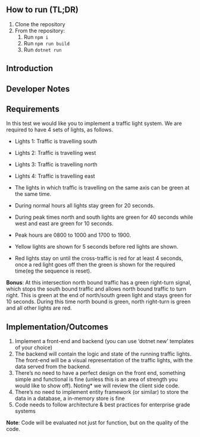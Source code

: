 ## How to run (TL;DR)

1. Clone the repository
2. From the repository:
   1. Run `npm i`
   2. Run `npm run build`
   3. Run `dotnet run`


## Introduction

## Developer Notes

## Requirements
In this test we would like you to implement a traffic light system. We are required to have 4 sets of lights, as follows. 

- Lights 1: Traffic is travelling south 
- Lights 2: Traffic is travelling west 
- Lights 3: Traffic is travelling north
- Lights 4: Traffic is travelling east

- The lights in which traffic is travelling on the same axis can be green at the same time. 
- During normal hours all lights stay green for 20 seconds.
- During peak times north and south lights are green for 40 seconds while west and east are green for 10 seconds. 
- Peak hours are 0800 to 1000 and 1700 to 1900. 
- Yellow lights are shown for 5 seconds before red lights are shown. 
- Red lights stay on until the cross-traffic is red for at least 4 seconds, once a red light goes off then the green is shown for the required time(eg the sequence is reset). 

**Bonus**: At this intersection north bound traffic has a green right-turn signal, which stops the south bound traffic and allows north bound traffic to turn right. This is green at the end of north/south green light and stays green for 10 seconds. During this time north bound is green, north right-turn is green and all other lights are red. 

## Implementation/Outcomes
1. Implement a front-end and backend (you can use ‘dotnet new’ templates of your choice)
2. The backend will contain the logic and state of the running traffic lights. The front-end will be a visual representation of the traffic lights, with the data served from the backend. 
3. There’s no need to have a perfect design on the front end, something simple and functional is fine (unless this is an area of strength you would like to show off). Noting* we will review the client side code.
4. There’s no need to implement entity framework (or similar) to store the data in a database, a in-memory store is fine
5. Code needs to follow architecture & best practices for enterprise grade systems

**Note**: Code will be evaluated not just for function, but on the quality of the code.
